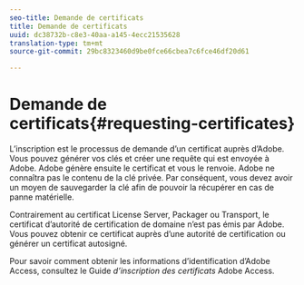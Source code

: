 ```yaml
---
seo-title: Demande de certificats
title: Demande de certificats
uuid: dc38732b-c8e3-40aa-a145-4ecc21535628
translation-type: tm+mt
source-git-commit: 29bc8323460d9be0fce66cbea7c6fce46df20d61

---
```



# Demande de certificats{#requesting-certificates}

L’inscription est le processus de demande d’un certificat auprès d’Adobe. Vous pouvez générer vos clés et créer une requête qui est envoyée à Adobe. Adobe génère ensuite le certificat et vous le renvoie. Adobe ne connaîtra pas le contenu de la clé privée. Par conséquent, vous devez avoir un moyen de sauvegarder la clé afin de pouvoir la récupérer en cas de panne matérielle.

Contrairement au certificat License Server, Packager ou Transport, le certificat d’autorité de certification de domaine n’est pas émis par Adobe. Vous pouvez obtenir ce certificat auprès d’une autorité de certification ou générer un certificat autosigné.

Pour savoir comment obtenir les informations d’identification d’Adobe Access, consultez le Guide *d’inscription des certificats* Adobe Access.
